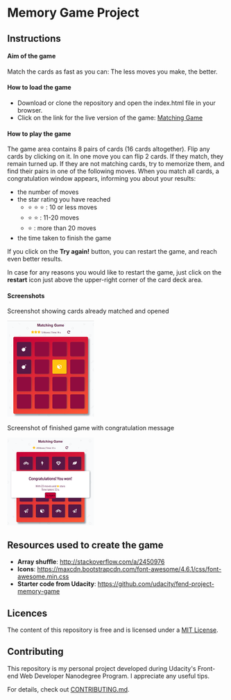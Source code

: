 # Memory Game Project

## Instructions

#### Aim of the game
Match the cards as fast as you can: The less moves you make, the better.

#### How to load the game
- Download or clone the repository and open the index.html file in your browser.
- Click on the link for the live version of the game: [Matching Game](https://krisztinamagyari.github.io/memory-game-project/)

#### How to play the game

The game area contains 8 pairs of cards (16 cards altogether). Flip any cards by clicking on it. In one move you can flip 2 cards. If they match, they remain turned up.
If they are not matching cards, try to memorize them, and find their pairs in one of the following moves.
When you match all cards, a congratulation window appears, informing you about your results:
- the number of moves
- the star rating you have reached
  - :star: :star: :star: : 10 or less moves
  - :star: :star: : 11-20 moves
  - :star: : more than 20 moves
- the time taken to finish the game

If you click on the **Try again!** button, you can restart the game, and reach even better results.

In case for any reasons you would like to restart the game, just click on the **restart** icon just above the upper-right corner of the card deck area.

#### Screenshots

Screenshot showing cards already matched and opened

![Cards already matched and opened](screenshots/matched-and-open-cards.png)

Screenshot of finished game with congratulation message

![Congratulation popup window](screenshots/winning-screen.png)

## Resources used to create the game

- **Array shuffle**: http://stackoverflow.com/a/2450976
- **Icons**: https://maxcdn.bootstrapcdn.com/font-awesome/4.6.1/css/font-awesome.min.css
- **Starter code from Udacity**: https://github.com/udacity/fend-project-memory-game

## Licences

The content of this repository is free and is licensed under a [MIT License](https://choosealicense.com/licenses/mit/).

## Contributing

This repository is my personal project developed during Udacity's Front-end Web Developer Nanodegree Program. I appreciate any useful tips.

For details, check out [CONTRIBUTING.md](CONTRIBUTING.md).
